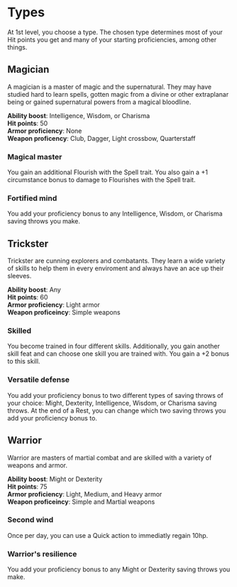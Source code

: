 # Types
At 1st level, you choose a type. The chosen type determines most of your Hit points you get and many of your starting proficiencies, among other things.

## Magician
A magician is a master of magic and the supernatural. They may have studied hard to learn spells, gotten magic from a divine or other extraplanar being or gained supernatural powers from a magical bloodline.

**Ability boost**: Intelligence, Wisdom, or Charisma\
**Hit points**: 50\
**Armor proficiency**: None\
**Weapon proficency**: Club, Dagger, Light crossbow, Quarterstaff

### Magical master
You gain an additional Flourish with the Spell trait. You also gain a +1 circumstance bonus to damage to Flourishes with the Spell trait.

### Fortified mind
You add your proficiency bonus to any Intelligence, Wisdom, or Charisma saving throws you make.

## Trickster
Trickster are cunning explorers and combatants. They learn a wide variety of skills to help them in every enviroment and always have an ace up their sleeves.

**Ability boost**: Any\
**Hit points**: 60\
**Armor proficiency**: Light armor\
**Weapon proficeincy**: Simple weapons

### Skilled
You become trained in four different skills. Additionally, you gain another skill feat and can choose one skill you are trained with. You gain a +2 bonus to this skill.

### Versatile defense
You add your proficiency bonus to two different types of saving throws of your choice: Might, Dexterity, Intelligence, Wisdom, or Charisma saving throws. At the end of a Rest, you can change which two saving throws you add your proficiency bonus to.

## Warrior
Warrior are masters of martial combat and are skilled with a variety of weapons and armor. 

**Ability boost**: Might or Dexterity\
**Hit points**: 75\
**Armor proficiency**: Light, Medium, and Heavy armor\
**Weapon proficeincy**: Simple and Martial weapons

### Second wind
Once per day, you can use a Quick action to immediatly regain 10hp.

### Warrior's resilience
You add your proficiency bonus to any Might or Dexterity saving throws you make.